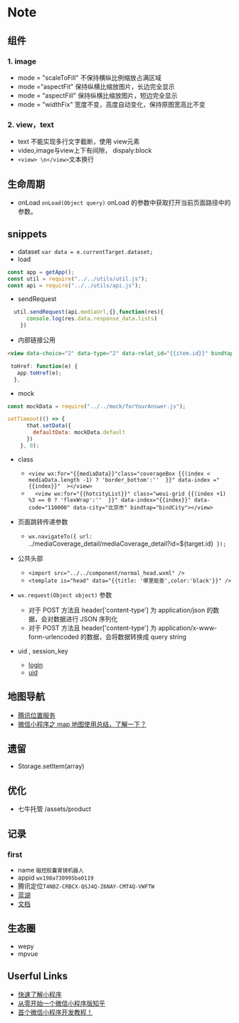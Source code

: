 # Note

## 组件

### 1. image
 - mode = "scaleToFill" 不保持横纵比例缩放占满区域
 - mode ="aspectFit" 保持纵横比缩放图片，长边完全显示
 - mode = "aspectFill"	保持纵横比缩放图片，短边完全显示
 - mode = "widthFix" 宽度不变，高度自动变化，保持原图宽高比不变

 ### 2. view，text
- text 不能实现多行文字截断，使用 view元素
- video,image与view上下有间隙， dispaly:block
- `<view> \n</view>`文本换行

## 生命周期
- onLoad
 `onLoad(Object query)` onLoad 的参数中获取打开当前页面路径中的参数。

## snippets
- dataset
 `var data = e.currentTarget.dataset;`
- load
````js
const app = getApp();
const util = require("../../utils/util.js");
const api = require("../../utils/api.js");
````
- sendRequest

````js
  util.sendRequest(api.mediaUrl,{},function(res){
      console.log(res.data.response_data.lists)
    })
````
- 内部链接公用
````html
<view data-choice="2" data-type="2" data-relat_id="{{item.id}}" bindtap='toHref'></view>
````
````js
 toHref: function(e) {
   app.toHref(e);
  },
````
- mock
````js
const mockData = require("../../mock/forYourAnswer.js");

setTimeout(() => {
      that.setData({
        defaultData: mockData.default
      })
    }, 0);
````
- class
  + `<view wx:for="{{mediaData}}"class="coverageBox {{(index < mediaData.length -1) ? 'border_bottom':''  }}" data-index ="{{index}}"  ></view>`
  + `  <view wx:for="{{hotcityList}}" class="weui-grid {{(index +1) %3 == 0 ? 'flexWrap':''  }}" data-index="{{index}}" data-code="110000" data-city="北京市" bindtap="bindCity"></view>`

- 页面跳转传递参数 
  + `wx.navigateTo({ url: `../mediaCoverage_detail/mediaCoverage_detail?id=${target.id}` });`

- 公共头部
  + `<import src="../../component/normal_head.wxml" />`
  + `<template is="head" data="{{title: '哪里能查',color:'black'}}" />`
- `wx.request(Object object)` 参数
  + 对于 POST 方法且 header['content-type'] 为 application/json 的数据，会对数据进行 JSON 序列化
  + 对于 POST 方法且 header['content-type'] 为 application/x-www-form-urlencoded 的数据，会将数据转换成 query string 
- uid , session_key
  + [login](https://developers.weixin.qq.com/miniprogram/dev/framework/open-ability/login.html)
  + [uid](https://developers.weixin.qq.com/miniprogram/dev/framework/open-ability/union-id.html)



## 地图导航

- [腾讯位置服务](https://lbs.qq.com/console/customized/log/?console=customizedLog)
- [微信小程序之 map 地图使用总结，了解一下？](https://www.jianshu.com/p/5b2f95a16fce)

## 遗留

<!-- - 内链外链跳转 -->
<!-- - 返回按钮添加 -->
<!-- - renderHtml 富文本 -->
<!-- - map location -->
<!-- - 胃你解答交互 -->
<!-- - pdf 下载 -->
- Storage.setItem(array)

## 优化

- 七牛托管 /assets/product

## 记录

### first
- name `磁控胶囊胃镜机器人`
- appid `wx198a730995ba0119`
- 腾讯定位`T4NBZ-CRBCX-QSJ4Q-Z6NAY-CMT4Q-VWFTW`
- [蓝湖](https://lanhuapp.com/web/#/item/board?pid=b228e7c2-8656-4ff2-80ac-450180c8b40e)
- [文档](http://showdoc.qcw100.cn/)

## 生态圈
- wepy
- mpvue
## Userful Links
- [快速了解小程序](http://ssh.today/blog/hello-min-app)
- [从零开始一个微信小程序版知乎](https://juejin.im/post/5a61b6a1518825732739af03)
- [首个微信小程序开发教程！](https://juejin.im/entry/57e34d6bd2030900691e9ad7)